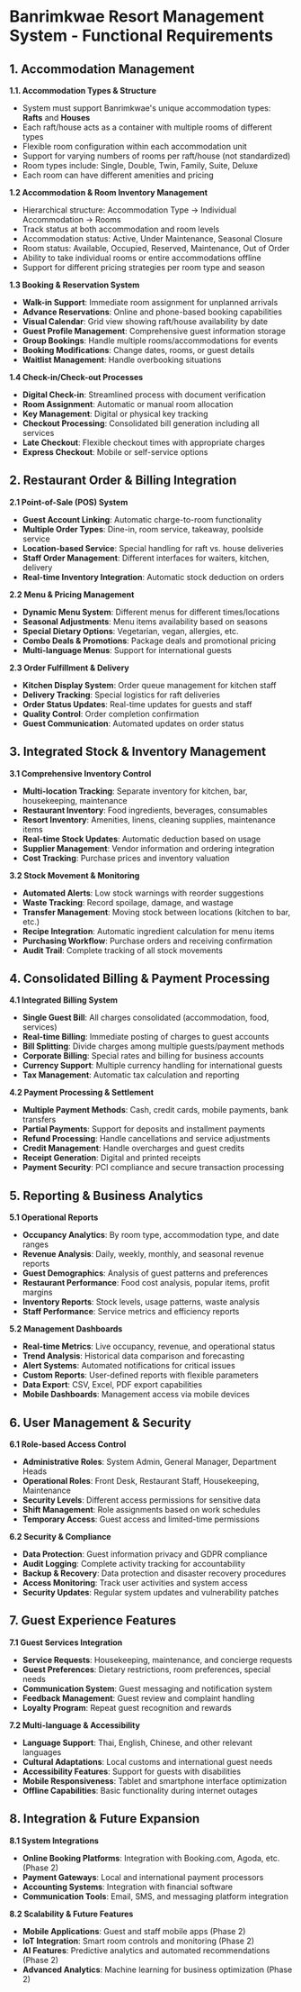 # Banrimkwae Resort Management System - Functional Requirements

## 1. Accommodation Management

**1.1. Accommodation Types & Structure**
- System must support Banrimkwae's unique accommodation types: **Rafts** and **Houses**
- Each raft/house acts as a container with multiple rooms of different types
- Flexible room configuration within each accommodation unit
- Support for varying numbers of rooms per raft/house (not standardized)
- Room types include: Single, Double, Twin, Family, Suite, Deluxe
- Each room can have different amenities and pricing

**1.2 Accommodation & Room Inventory Management**
- Hierarchical structure: Accommodation Type → Individual Accommodation → Rooms
- Track status at both accommodation and room levels
- Accommodation status: Active, Under Maintenance, Seasonal Closure
- Room status: Available, Occupied, Reserved, Maintenance, Out of Order
- Ability to take individual rooms or entire accommodations offline
- Support for different pricing strategies per room type and season

**1.3 Booking & Reservation System**
- **Walk-in Support**: Immediate room assignment for unplanned arrivals
- **Advance Reservations**: Online and phone-based booking capabilities
- **Visual Calendar**: Grid view showing raft/house availability by date
- **Guest Profile Management**: Comprehensive guest information storage
- **Group Bookings**: Handle multiple rooms/accommodations for events
- **Booking Modifications**: Change dates, rooms, or guest details
- **Waitlist Management**: Handle overbooking situations

**1.4 Check-in/Check-out Processes**
- **Digital Check-in**: Streamlined process with document verification
- **Room Assignment**: Automatic or manual room allocation
- **Key Management**: Digital or physical key tracking
- **Checkout Processing**: Consolidated bill generation including all services
- **Late Checkout**: Flexible checkout times with appropriate charges
- **Express Checkout**: Mobile or self-service options

## 2. Restaurant Order & Billing Integration

**2.1 Point-of-Sale (POS) System**
- **Guest Account Linking**: Automatic charge-to-room functionality
- **Multiple Order Types**: Dine-in, room service, takeaway, poolside service
- **Location-based Service**: Special handling for raft vs. house deliveries
- **Staff Order Management**: Different interfaces for waiters, kitchen, delivery
- **Real-time Inventory Integration**: Automatic stock deduction on orders

**2.2 Menu & Pricing Management**
- **Dynamic Menu System**: Different menus for different times/locations
- **Seasonal Adjustments**: Menu items availability based on seasons
- **Special Dietary Options**: Vegetarian, vegan, allergies, etc.
- **Combo Deals & Promotions**: Package deals and promotional pricing
- **Multi-language Menus**: Support for international guests

**2.3 Order Fulfillment & Delivery**
- **Kitchen Display System**: Order queue management for kitchen staff
- **Delivery Tracking**: Special logistics for raft deliveries
- **Order Status Updates**: Real-time updates for guests and staff
- **Quality Control**: Order completion confirmation
- **Guest Communication**: Automated updates on order status

## 3. Integrated Stock & Inventory Management

**3.1 Comprehensive Inventory Control**
- **Multi-location Tracking**: Separate inventory for kitchen, bar, housekeeping, maintenance
- **Restaurant Inventory**: Food ingredients, beverages, consumables
- **Resort Inventory**: Amenities, linens, cleaning supplies, maintenance items
- **Real-time Stock Updates**: Automatic deduction based on usage
- **Supplier Management**: Vendor information and ordering integration
- **Cost Tracking**: Purchase prices and inventory valuation

**3.2 Stock Movement & Monitoring**
- **Automated Alerts**: Low stock warnings with reorder suggestions
- **Waste Tracking**: Record spoilage, damage, and wastage
- **Transfer Management**: Moving stock between locations (kitchen to bar, etc.)
- **Recipe Integration**: Automatic ingredient calculation for menu items
- **Purchasing Workflow**: Purchase orders and receiving confirmation
- **Audit Trail**: Complete tracking of all stock movements

## 4. Consolidated Billing & Payment Processing

**4.1 Integrated Billing System**
- **Single Guest Bill**: All charges consolidated (accommodation, food, services)
- **Real-time Billing**: Immediate posting of charges to guest accounts
- **Bill Splitting**: Divide charges among multiple guests/payment methods
- **Corporate Billing**: Special rates and billing for business accounts
- **Currency Support**: Multiple currency handling for international guests
- **Tax Management**: Automatic tax calculation and reporting

**4.2 Payment Processing & Settlement**
- **Multiple Payment Methods**: Cash, credit cards, mobile payments, bank transfers
- **Partial Payments**: Support for deposits and installment payments
- **Refund Processing**: Handle cancellations and service adjustments
- **Credit Management**: Handle overcharges and guest credits
- **Receipt Generation**: Digital and printed receipts
- **Payment Security**: PCI compliance and secure transaction processing

## 5. Reporting & Business Analytics

**5.1 Operational Reports**
- **Occupancy Analytics**: By room type, accommodation type, and date ranges
- **Revenue Analysis**: Daily, weekly, monthly, and seasonal revenue reports
- **Guest Demographics**: Analysis of guest patterns and preferences
- **Restaurant Performance**: Food cost analysis, popular items, profit margins
- **Inventory Reports**: Stock levels, usage patterns, waste analysis
- **Staff Performance**: Service metrics and efficiency reports

**5.2 Management Dashboards**
- **Real-time Metrics**: Live occupancy, revenue, and operational status
- **Trend Analysis**: Historical data comparison and forecasting
- **Alert Systems**: Automated notifications for critical issues
- **Custom Reports**: User-defined reports with flexible parameters
- **Data Export**: CSV, Excel, PDF export capabilities
- **Mobile Dashboards**: Management access via mobile devices

## 6. User Management & Security

**6.1 Role-based Access Control**
- **Administrative Roles**: System Admin, General Manager, Department Heads
- **Operational Roles**: Front Desk, Restaurant Staff, Housekeeping, Maintenance
- **Security Levels**: Different access permissions for sensitive data
- **Shift Management**: Role assignments based on work schedules
- **Temporary Access**: Guest access and limited-time permissions

**6.2 Security & Compliance**
- **Data Protection**: Guest information privacy and GDPR compliance
- **Audit Logging**: Complete activity tracking for accountability
- **Backup & Recovery**: Data protection and disaster recovery procedures
- **Access Monitoring**: Track user activities and system access
- **Security Updates**: Regular system updates and vulnerability patches

## 7. Guest Experience Features

**7.1 Guest Services Integration**
- **Service Requests**: Housekeeping, maintenance, and concierge requests
- **Guest Preferences**: Dietary restrictions, room preferences, special needs
- **Communication System**: Guest messaging and notification system
- **Feedback Management**: Guest review and complaint handling
- **Loyalty Program**: Repeat guest recognition and rewards

**7.2 Multi-language & Accessibility**
- **Language Support**: Thai, English, Chinese, and other relevant languages
- **Cultural Adaptations**: Local customs and international guest needs
- **Accessibility Features**: Support for guests with disabilities
- **Mobile Responsiveness**: Tablet and smartphone interface optimization
- **Offline Capabilities**: Basic functionality during internet outages

## 8. Integration & Future Expansion

**8.1 System Integrations**
- **Online Booking Platforms**: Integration with Booking.com, Agoda, etc. (Phase 2)
- **Payment Gateways**: Local and international payment processors
- **Accounting Systems**: Integration with financial software
- **Communication Tools**: Email, SMS, and messaging platform integration

**8.2 Scalability & Future Features**
- **Mobile Applications**: Guest and staff mobile apps (Phase 2)
- **IoT Integration**: Smart room controls and monitoring (Phase 2)
- **AI Features**: Predictive analytics and automated recommendations (Phase 2)
- **Advanced Analytics**: Machine learning for business optimization (Phase 2)
